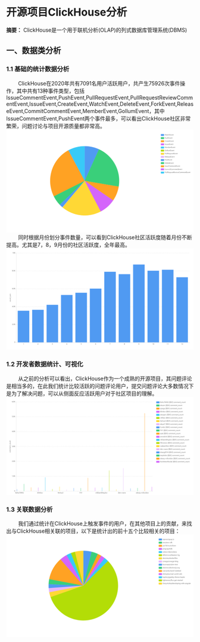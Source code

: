 # 开源项目ClickHouse分析
**摘要：** ClickHouse是一个用于联机分析(OLAP)的列式数据库管理系统(DBMS)
## 一、数据类分析
### 1.1 基础的统计数据分析
&emsp;&emsp;
ClickHouse在2020年共有7091名用户活跃用户，共产生75926次事件操作，其中共有13种事件类型，包括IssueCommentEvent,PushEvent,PullRequestEvent,PullRequestReviewCommentEvent,IssueEvent,CreateEvent,WatchEvent,DeleteEvent,ForkEvent,ReleaseEvent,CommitCommentEvent,MemberEvent,GollumEvent，其中IssueCommentEvent,PushEvent两个事件最多，可以看出ClickHouse社区非常繁荣，问题讨论与项目开源质量都非常高。
![avatar](./pic/type.png)
&emsp;&emsp;
同时根据月份划分事件数量，可以看到ClickHouse社区活跃度随着月份不断提高。尤其是7，8，9月份的社区活跃度，全年最高。
![avatar](./pic/month.png)
### 1.2 开发者数据统计、可视化
&emsp;&emsp;
从之前的分析可以看出，ClickHouse作为一个成熟的开源项目，其问题评论是相当多的，在此我们统计比较活跃的问题评论用户，提交问题评论大多数情况下是为了解决问题，可以从侧面反应活跃用户对于社区项目的理解。
![avatar](./pic/count.png)
### 1.3 关联数据分析
&emsp;&emsp;
我们通过统计在ClickHouse上触发事件的用户，在其他项目上的贡献，来找出与ClickHouse相关联的项目，以下是统计出的前十五个比较相关的项目：
![avatar](./pic/relation.png)